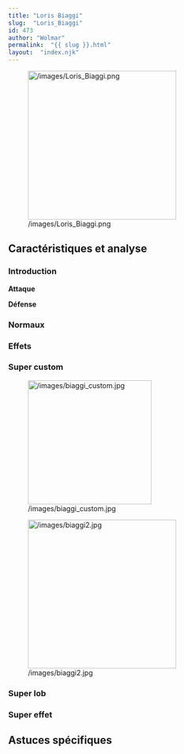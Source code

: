 ```yaml
---
title: "Loris Biaggi"
slug:  "Loris_Biaggi"
id: 473
author: "Wolmar"
permalink:  "{{ slug }}.html"
layout:  "index.njk"
---
```


<figure>
<img src="/images/Loris_Biaggi.png" title="/images/Loris_Biaggi.png"
width="300" alt="/images/Loris_Biaggi.png" />
<figcaption aria-hidden="true">/images/Loris_Biaggi.png</figcaption>
</figure>

## Caractéristiques et analyse

### Introduction

**Attaque**

**Défense**

### Normaux

### Effets

### Super custom

<figure>
<img src="/images/biaggi_custom.jpg" title="/images/biaggi_custom.jpg"
width="250" alt="/images/biaggi_custom.jpg" />
<figcaption aria-hidden="true">/images/biaggi_custom.jpg</figcaption>
</figure>

<figure>
<img src="/images/biaggi2.jpg" title="/images/biaggi2.jpg" width="300"
alt="/images/biaggi2.jpg" />
<figcaption aria-hidden="true">/images/biaggi2.jpg</figcaption>
</figure>

### Super lob

### Super effet

## Astuces spécifiques
